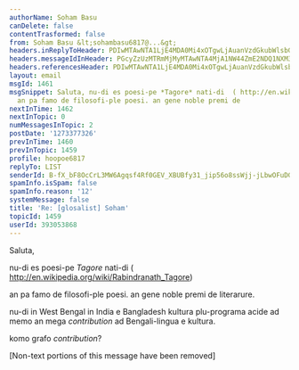 ```yaml
---
authorName: Soham Basu
canDelete: false
contentTrasformed: false
from: Soham Basu &lt;sohambasu6817@...&gt;
headers.inReplyToHeader: PDIwMTAwNTA1LjE4MDA0Mi4xOTgwLjAuanVzdGkubWlsbGVyQGp1bm8uY29tPg==
headers.messageIdInHeader: PGcyZzUzMTRmMjMyMTAwNTA4MjA1NW44ZmE2NDQ1NXM3NmE4NDdlOTE0YjYxZTVhQG1haWwuZ21haWwuY29tPg==
headers.referencesHeader: PDIwMTAwNTA1LjE4MDA0Mi4xOTgwLjAuanVzdGkubWlsbGVyQGp1bm8uY29tPg==
layout: email
msgId: 1461
msgSnippet: Saluta, nu-di es poesi-pe *Tagore* nati-di  ( http://en.wikipedia.org/wiki/Rabindranath_Tagore)
  an pa famo de filosofi-ple poesi. an gene noble premi de
nextInTime: 1462
nextInTopic: 0
numMessagesInTopic: 2
postDate: '1273377326'
prevInTime: 1460
prevInTopic: 1459
profile: hoopoe6817
replyTo: LIST
senderId: B-fX_bF8OcCrL3MW6Agqsf4Rf0GEV_XBUBfy31_jip56o8ssWjj-jLbwOFuDGaRPIW-PE3eK-mTegv35oHl1jQ_WbFZGzkJjcwOw
spamInfo.isSpam: false
spamInfo.reason: '12'
systemMessage: false
title: 'Re: [glosalist] Soham'
topicId: 1459
userId: 393053868
---
```


Saluta,

nu-di es poesi-pe *Tagore* nati-di  (
http://en.wikipedia.org/wiki/Rabindranath_Tagore)

an pa famo de filosofi-ple poesi. an gene noble premi de literarure.

nu-di  in West Bengal in India e Bangladesh kultura plu-programa acide ad
memo an mega *contribution* ad Bengali-lingua e kultura.




komo grafo *contribution*?


[Non-text portions of this message have been removed]


